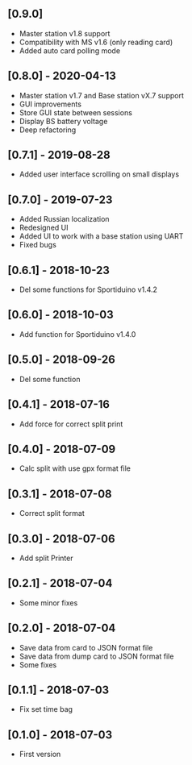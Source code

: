 ## [0.9.0]
- Master station v1.8 support
- Compatibility with MS v1.6 (only reading card)
- Added auto card polling mode

## [0.8.0] - 2020-04-13
- Master station v1.7 and Base station vX.7 support
- GUI improvements
- Store GUI state between sessions
- Display BS battery voltage
- Deep refactoring

## [0.7.1] - 2019-08-28
- Added user interface scrolling on small displays

## [0.7.0] - 2019-07-23
- Added Russian localization
- Redesigned UI
- Added UI to work with a base station using UART
- Fixed bugs

## [0.6.1] - 2018-10-23
- Del some functions for Sportiduino v1.4.2

## [0.6.0] - 2018-10-03
- Add function for Sportiduino v1.4.0

## [0.5.0] - 2018-09-26
- Del some function

## [0.4.1] - 2018-07-16
- Add force for correct split print

## [0.4.0] - 2018-07-09
- Calc split with use gpx format file

## [0.3.1] - 2018-07-08
- Correct split format

## [0.3.0] - 2018-07-06
- Add split Printer

## [0.2.1] - 2018-07-04
- Some minor fixes

## [0.2.0] - 2018-07-04
- Save data from card to JSON format file
- Save data from dump card to JSON format file
- Some fixes

## [0.1.1] - 2018-07-03
- Fix set time bag

## [0.1.0] - 2018-07-03
- First version

